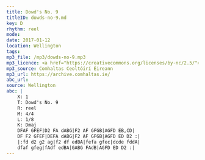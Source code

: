 ```yaml
---
title: Dowd's No. 9
titleID: dowds-no-9.md
key: D
rhythm: reel
mode:
date: 2017-01-12
location: Wellington
tags:
mp3_file: /mp3/dowds-no-9.mp3
mp3_licence: <a href="https://creativecommons.org/licenses/by-nc/2.5/">CC-BY-NC-2.5</a>
mp3_source: Comhaltas Ceoltóirí Éireann
mp3_url: https://archive.comhaltas.ie/
abc_url:
source: Wellington
abc: |
    X: 1
    T: Dowd's No. 9
    R: reel
    M: 4/4
    L: 1/8
    K: Dmaj
    DFAF GFEF|D2 FA dABG|F2 AF GFGB|AGFD EB,CD|
    DF F2 GFEF|DEFA dABG|F2 AF GFGB|AGFD ED D2 :|
    |:fd d2 g2 ag|f2 df edBA|fefa gfec|dcde fddA|
    dfaf gfeg|fAdf edBA|GABG FAdB|AGFD ED D2 :|
---
```


